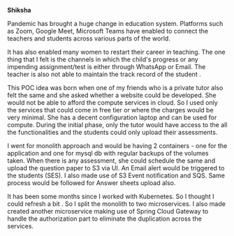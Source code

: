 **Shiksha**

Pandemic has brought a huge change in education system. Platforms such as Zoom, Google Meet, Microsoft Teams have enabled to connect the teachers and students across various parts of the world.  

It has also enabled many women to restart their career in teaching. The one thing that I felt is the channels in which the child's progress or any impending assignment/test is either through WhatsApp or Email.  The teacher is also not able to maintain the track record of the student .  

This POC idea was born when one of my friends who is a private tutor also felt the same and she asked whether a website could be developed. She would not be able to afford the compute services in cloud. So I used only the services that could come in free tier or where the charges would be very minimal. She has a decent configuration laptop and can be used for compute. During the initial phase, only the tutor would have access to the all the functionalities and the students could only upload their assessments.

 I went for monolith approach and would be having 2 containers - one for the application and one for mysql db with regular backups of the volumes taken. When there is any assessment, she could schedule the same and upload the question paper to S3 via UI. An Email alert would be triggered to the students (SES). I also made use of S3 Event notification and SQS. Same process would be followed for Answer sheets upload also. 

It has been some months since I worked with Kubernetes. So I thought I could refresh a bit . So I split the monolith to two microservices. I also made created another microservice making use of Spring Cloud Gateway to handle the authorization part to eliminate the duplication across the services.


